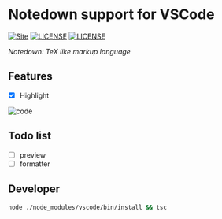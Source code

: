 Notedown support for VSCode
======================
[![Site](https://img.shields.io/badge/NOTE-v0.1-%23FF4D5B.svg?style=flat-square)](https://github.com/GalAster/vscode-notedown)
[![LICENSE](https://img.shields.io/badge/license-Anti%20996-blue.svg?style=flat-square)](https://github.com/996icu/996.ICU/blob/master/LICENSE)
[![LICENSE](https://img.shields.io/badge/license-MPL%202.0-blue.svg?style=flat-square)](https://github.com/GalAster/vscode-notedown/blob/master/License.md)

*Notedown: TeX like markup language*


## Features

- [x] Highlight

![code](https://user-images.githubusercontent.com/17541209/75157389-f94f2280-574e-11ea-9cfd-5489ef20c670.png)

## Todo list

- [ ] preview
- [ ] formatter

## Developer

```sh
node ./node_modules/vscode/bin/install && tsc
```

